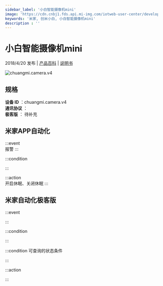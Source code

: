 ```yaml
---
sidebar_label: '小白智能摄像机mini'
image: 'https://cdn.cnbj1.fds.api.mi-img.com/iotweb-user-center/developer_1679069107781Qv8HHAoS.png?GalaxyAccessKeyId=AKVGLQWBOVIRQ3XLEW&Expires=9223372036854775807&Signature=VcCm++jvJHlzf73Sxvu13tggjf4='
keywords: '米家, 创米小白, 小白智能摄像机mini'
description : ''
---
```

# 小白智能摄像机mini

2018/4/20 发布 | [产品百科](https://home.mi.com/webapp/content/baike/product/index.html?model=chuangmi.camera.v4/) | [说明书](https://home.mi.com/views/introduction.html?model=chuangmi.camera.v4&region=cn)

![chuangmi.camera.v4](https://cdn.cnbj1.fds.api.mi-img.com/iotweb-user-center/developer_1679069107781Qv8HHAoS.png?GalaxyAccessKeyId=AKVGLQWBOVIRQ3XLEW&Expires=9223372036854775807&Signature=VcCm++jvJHlzf73Sxvu13tggjf4=)

## 规格  
> 
**设备 ID** ：chuangmi.camera.v4  
**通讯协议** ：  
**极客版**  ： 待补充 


## 米家APP自动化  

:::event  
报警
:::

:::condition  

:::

:::action   
开启休眠、关闭休眠
:::

## 米家自动化极客版  

:::event  

:::

:::condition  

:::

:::condition 可查询的状态条件  

:::

:::action  

:::

        
